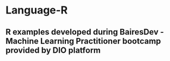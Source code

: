 # Language-R
## R examples developed during BairesDev - Machine Learning Practitioner bootcamp provided by DIO platform
